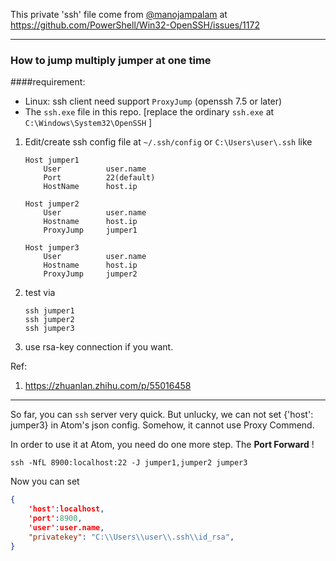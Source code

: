 This private 'ssh' file come from [@manojampalam](https://github.com/manojampalam) at <https://github.com/PowerShell/Win32-OpenSSH/issues/1172>

-------

### How to jump multiply jumper at one time

####requirement: 

- Linux: ssh client need support `ProxyJump` (openssh 7.5 or later)
- The `ssh.exe` file in this repo. [replace the ordinary `ssh.exe` at `C:\Windows\System32\OpenSSH` ]

1. Edit/create ssh config file at `~/.ssh/config` or `C:\Users\user\.ssh` like

   ```
   Host jumper1
       User          user.name
       Port          22(default)
       HostName      host.ip
   
   Host jumper2
       User          user.name
       Hostname      host.ip
       ProxyJump     jumper1
   
   Host jumper3
       User          user.name
       Hostname      host.ip
       ProxyJump     jumper2
   ```

2. test via 

   ```
   ssh jumper1
   ssh jumper2
   ssh jumper3 
   ```

3. use rsa-key connection if you want.

Ref:

1. https://zhuanlan.zhihu.com/p/55016458

-------------

So far, you can `ssh` server very quick. But unlucky, we can not set {'host': jumper3} in Atom's json config. Somehow, it cannot use Proxy Commend.

In order to use it at Atom, you need do one more step. The **Port Forward** !

```
ssh -NfL 8900:localhost:22 -J jumper1,jumper2 jumper3
```

Now you can set 

```json
{
	'host':localhost,
	'port':8900,
	'user':user.name,
	"privatekey": "C:\\Users\\user\\.ssh\\id_rsa",
}
```





